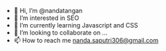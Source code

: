 - 👋 Hi, I’m @nandatangan
- 👀 I’m interested in SEO
- 🌱 I’m currently learning Javascript and CSS
- 💞️ I’m looking to collaborate on ...
- 📫 How to reach me nanda.saputri306@gmail.com

<!---
nandatangan/nandatangan is a ✨ special ✨ repository because its `README.md` (this file) appears on your GitHub profile.
You can click the Preview link to take a look at your changes.
--->
